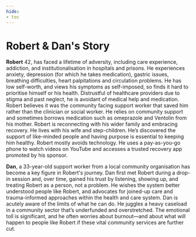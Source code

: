 ```yaml
---
hide:
- toc
---
```


# Robert & Dan's Story

**Robert** 42, has faced a lifetime of adversity, including care experience, addiction, and institutionalisation in hospitals and prisons. He experiences anxiety, depression (for which he takes medication), gastric issues, breathing difficulties, heart palpitations and circulation problems. He has low self-worth, and views his symptoms as self-imposed, so finds it hard to prioritise himself or his health. Distrustful of healthcare providers due to stigma and past neglect, he is avoidant of medical help and medication. Robert believes it was the community facing support worker that saved him rather than the clinician or social worker. He relies on community support and sometimes borrows medication such as omeprazole and Ventolin from his mother. Robert is reconnecting with his wider family and embracing recovery. He lives with his wife and step-children. He’s discovered the support of like-minded people and having purpose is essential to keeping him healthy. Robert mostly avoids technology. He uses a pay-as-you-go phone to watch videos on YouTube and accesses a trusted recovery app promoted by his sponsor. 

**Dan**, a 33-year-old support worker from a local community organisation has become a key figure in Robert's journey. Dan first met Robert during a drop-in session and, over time, gained his trust by listening, showing up, and treating Robert as a person, not a problem. He wishes the system better understood people like Robert, and advocates for joined-up care and trauma-informed approaches within the health and care system. Dan is acutely aware of the limits of what he can do. He juggles a heavy caseload in a community sector that’s underfunded and overstretched. The emotional toll is significant, and he often worries about burnout—and about what will happen to people like Robert if these vital community services are further cut.




